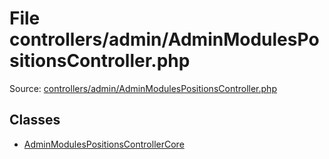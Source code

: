File controllers/admin/AdminModulesPositionsController.php
=========

Source: [controllers/admin/AdminModulesPositionsController.php](https://github.com/PrestaShop/PrestaShop/blob/1.5.0.5/controllers/admin/AdminModulesPositionsController.php)


Classes
-------

* [AdminModulesPositionsControllerCore](class.AdminModulesPositionsControllerCore.md)

